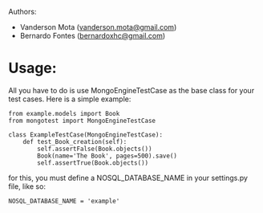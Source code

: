 Authors:

* Vanderson Mota (vanderson.mota@gmail.com)
* Bernardo Fontes (bernardoxhc@gmail.com)


Usage:
======

All you have to do is use MongoEngineTestCase as the base class for your test cases. Here is a simple example:

    from example.models import Book
    from mongotest import MongoEngineTestCase

    class ExampleTestCase(MongoEngineTestCase):
        def test_Book_creation(self):
            self.assertFalse(Book.objects())
            Book(name='The Book', pages=500).save()
            self.assertTrue(Book.objects())


for this, you must define a NOSQL_DATABASE_NAME in your settings.py file, like so:

    NOSQL_DATABASE_NAME = 'example'
